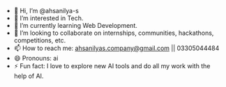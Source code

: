 - 👋 Hi, I’m @ahsanilya-s
- 👀 I’m interested in Tech.
- 🌱 I’m currently learning Web Development.
- 💞️ I’m looking to collaborate on internships, communities, hackathons, competitions, etc.
- 📫 How to reach me: ahsanilyas.company@gmail.com || 03305044484
- 😄 Pronouns: ai
- ⚡ Fun fact: I love to explore new AI tools and do all my work with the help of AI.


